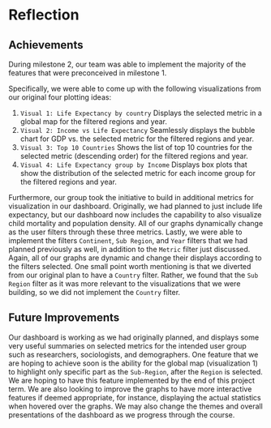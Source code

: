 # Reflection

## Achievements

During milestone 2, our team was able to implement the majority of the features that were preconceived in milestone 1.

Specifically, we were able to come up with the following visualizations from our original four plotting ideas:

1. `Visual 1: Life Expectancy by country` Displays the selected metric in a global map for the filtered regions and year.
2. `Visual 2: Income vs Life Expectancy` Seamlessly displays the bubble chart for GDP vs. the selected metric for the filtered regions and year.
3. `Visual 3: Top 10 Countries` Shows the list of top 10 countries for the selected metric (descending order) for the filtered regions and year.
4. `Visual 4: Life Expectancy group by Income` Displays box plots that show the distribution of the selected metric for each income group for the filtered regions and year.

Furthermore, our group took the initiative to build in additional metrics for visualization in our dashboard.  Originally, we had planned to just include life expectancy, but our dashboard now includes the capability to also visualize child mortality and population density.  All of our graphs dynamically change as the user filters through these three metrics. Lastly, we were able to implement the filters `Continent`, `Sub Region`, and `Year` filters that we had planned previously as well, in addition to the `Metric` filter just discussed. Again, all of our graphs are dynamic and change their displays according to the filters selected. One small point worth mentioning is that we diverted from our original plan to have a `Country` filter.  Rather, we found that the `Sub Region` filter as it was more relevant to the visualizations that we were building, so we did not implement the `Country` filter.

## Future Improvements

Our dashboard is working as we had originally planned, and displays some very useful summaries on selected metrics for the intended user group such as researchers, sociologists, and demographers. One feature that we are hoping to achieve soon is the ability for the global map (visualization 1) to highlight only specific part as the `Sub-Region`, after the `Region` is selected. We are hoping to have this feature implemented by the end of this project term. We are also looking to improve the graphs to have more interactive features if deemed appropriate, for instance, displaying the actual statistics when hovered over the graphs. We may also change the themes and overall presentations of the dashboard as we progress through the course.
